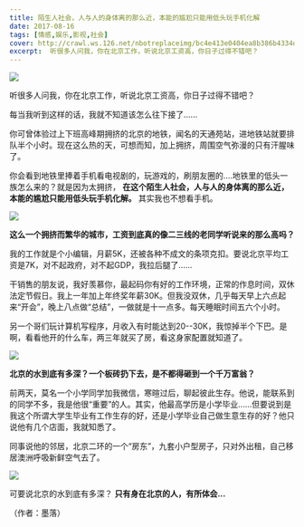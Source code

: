 ```yaml
---
title: 陌生人社会，人与人的身体离的那么近，本能的尴尬只能用低头玩手机化解
date: 2017-08-16
tags: [情感,娱乐,影视,社会]
cover: http://crawl.ws.126.net/nbotreplaceimg/bc4e413e0404ea8b386b4334d5ba150d/09de12fad2350e7f3ad22e0c7fc7c142.jpg
excerpt:  听很多人问我，你在北京工作，听说北京工资高，你日子过得不错吧？
---
```

![](http://crawl.ws.126.net/nbotreplaceimg/bc4e413e0404ea8b386b4334d5ba150d/09de12fad2350e7f3ad22e0c7fc7c142.jpg)  

听很多人问我，你在北京工作，听说北京工资高，你日子过得不错吧？

每当我听到这样的话，我就不知道该怎么往下接了......

你可曾体验过上下班高峰期拥挤的北京的地铁，闻名的天通苑站，进地铁站就要排队半个小时。现在这么热的天，可想而知，加上拥挤，周围空气弥漫的只有汗腥味了。

你会看到地铁里捧着手机看电视剧的，玩游戏的，刷朋友圈的....地铁里的低头一族怎么来的？就是因为太拥挤，
**在这个陌生人社会，人与人的身体离的那么近，本能的尴尬只能用低头玩手机化解。** 其实我也不想看手机。

![](http://crawl.ws.126.net/nbotreplaceimg/bc4e413e0404ea8b386b4334d5ba150d/f853f2463be4a0a712848e8c554287b9.jpg)  

**这么一个拥挤而繁华的城市，工资到底真的像二三线的老同学听说来的那么高吗？**

我的工作就是个小编辑，月薪5K，还被各种不成文的条项克扣。要说北京平均工资是7K，对不起政府，对不起GDP，我拉后腿了......

干销售的朋友说，我好羡慕你，最起码你有好的工作环境，正常的作息时间，双休法定节假日。我上一年加上年终奖年薪30K。但我没双休，几乎每天早上六点起来“开会”，晚上八点做“总结”，一做就是十一点多。每天睡眠时间五六个小时。

另一个哥们玩计算机写程序，月收入有时能达到20--30K，我惊掉半个下巴。是啊，看看他开的什么车，两三年就买了房，看这身家配置就知道了。

![](http://crawl.ws.126.net/nbotreplaceimg/d750efec789e0ae40cef6e34bd6e8997/ecd078be6ecdccefad0c3268fe8cab60.jpg)  

**北京的水到底有多深？一个板砖扔下去，是不都得砸到一个千万富翁？**

前两天，莫名一个小学同学加我微信，寒暄过后，聊起彼此生存。他说，能联系到的同学不多，我是他很“重要”的人。其实，他最高学历是小学毕业......但要说到是我这个所谓大学生毕业有工作生存的好，还是小学毕业自己做生意生存的好？他只说他有几个店面，我就知悉了。

同事说他的邻居，北京二环的一个“房东”，九套小户型房子，只对外出租，自己移居澳洲呼吸新鲜空气去了。

![](http://crawl.ws.126.net/nbotreplaceimg/bc4e413e0404ea8b386b4334d5ba150d/bb30bf405025c1a5b904b4dfa2936106.jpg)  

可要说北京的水到底有多深？ **只有身在北京的人，有所体会...**

（作者：墨落）


